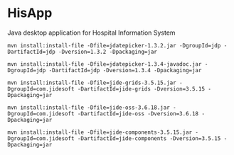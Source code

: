# HisApp
Java desktop application for Hospital Information System


`mvn install:install-file -Dfile=jdatepicker-1.3.2.jar -DgroupId=jdp -DartifactId=jdp -Dversion=1.3.2 -Dpackaging=jar`

`mvn install:install-file -Dfile=jdatepicker-1.3.4-javadoc.jar -DgroupId=jdp -DartifactId=jdp -Dversion=1.3.4 -Dpackaging=jar`

`mvn install:install-file -Dfile=jide-grids-3.5.15.jar -DgroupId=com.jidesoft -DartifactId=jide-grids -Dversion=3.5.15 -Dpackaging=jar`

`mvn install:install-file -Dfile=jide-oss-3.6.18.jar -DgroupId=com.jidesoft -DartifactId=jide-oss -Dversion=3.6.18 -Dpackaging=jar`

`mvn install:install-file -Dfile=jide-components-3.5.15.jar -DgroupId=com.jidesoft -DartifactId=jide-components -Dversion=3.5.15 -Dpackaging=jar`


